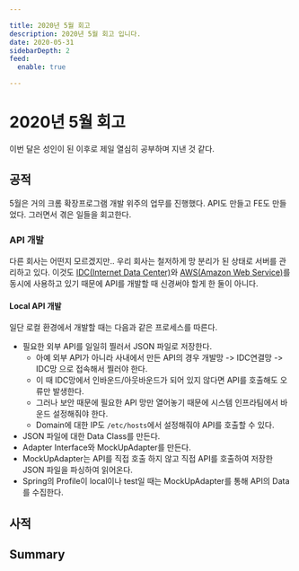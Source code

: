 ```yaml
---

title: 2020년 5월 회고
description: 2020년 5월 회고 입니다.
date: 2020-05-31
sidebarDepth: 2
feed:
  enable: true

---
```


# 2020년 5월 회고

이번 달은 성인이 된 이후로 제일 열심히 공부하며 지낸 것 같다.

## 공적

5월은 거의 크롬 확장프로그램 개발 위주의 업무를 진행했다.
API도 만들고 FE도 만들었다.
그러면서 겪은 일들을 회고한다.

### API 개발

다른 회사는 어떤지 모르겠지만.. 우리 회사는 철저하게 망 분리가 된 상태로 서버를 관리하고 있다.
이것도 [IDC(Internet Data Center)](https://blog.naver.com/kinxtime/220648265067?proxyReferer=https%3A%2F%2Fwww.google.com%2F)와
[AWS(Amazon Web Service)](https://aws.amazon.com/ko/what-is-aws/)를 동시에 사용하고 있기 때문에 API를 개발할 때 신경써야 할게 한 둘이 아니다.

#### Local API 개발

일단 로컬 환경에서 개발할 때는 다음과 같은 프로세스를 따른다.

- 필요한 외부 API를 일일히 찔러서 JSON 파일로 저장한다.
  - 아예 외부 API가 아니라 사내에서 만든 API의 경우 개발망 -> IDC연결망 -> IDC망 으로 접속해서 찔러야 한다.
  - 이 때 IDC망에서 인바운드/아웃바운드가 되어 있지 않다면 API를 호출해도 오류만 발생한다.
  - 그러나 보안 때문에 필요한 API 망만 열어놓기 때문에 시스템 인프라팀에서 바운드 설정해줘야 한다.
  - Domain에 대한 IP도 `/etc/hosts`에서 설정해줘야 API를 호출할 수 있다.
- JSON 파일에 대한 Data Class를 만든다.
- Adapter Interface와 MockUpAdapter를 만든다.
- MockUpAdapter는 API를 직접 호출 하지 않고 직접 API를 호출하여 저장한 JSON 파일을 파싱하여 읽어온다.
- Spring의 Profile이 local이나 test일 때는 MockUpAdapter를 통해 API의 Data를 수집한다.


## 사적

## Summary